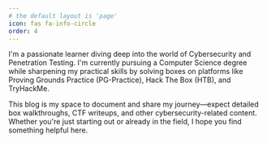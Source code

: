 ```yaml
---
# the default layout is 'page'
icon: fas fa-info-circle
order: 4
---
```

I'm a passionate learner diving deep into the world of Cybersecurity and Penetration Testing. I'm currently pursuing a Computer Science degree while sharpening my practical skills by solving boxes on platforms like Proving Grounds Practice (PG-Practice), Hack The Box (HTB), and TryHackMe.

This blog is my space to document and share my journey—expect detailed box walkthroughs, CTF writeups, and other cybersecurity-related content. Whether you're just starting out or already in the field, I hope you find something helpful here.
